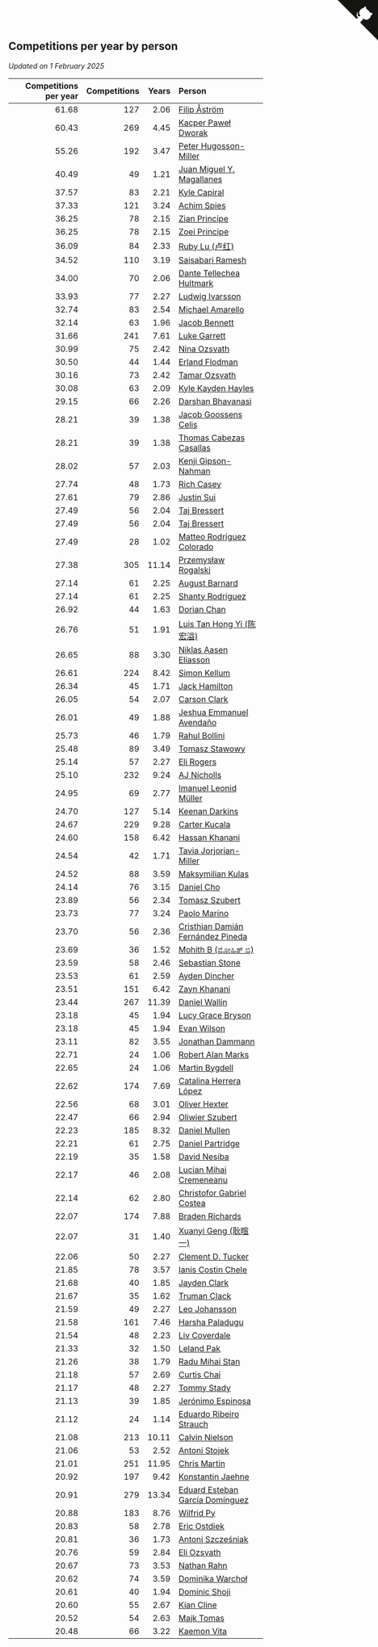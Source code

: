 ## Competitions per year by person

*Updated on  1 February 2025*

| Competitions per year | Competitions | Years | Person |
| ---: | ---: | ---: | :--- |
| 61.68 | 127 | 2.06 | [Filip Åström](https://www.worldcubeassociation.org/persons/2023ASTR01) |
| 60.43 | 269 | 4.45 | [Kacper Paweł Dworak](https://www.worldcubeassociation.org/persons/2020DWOR01) |
| 55.26 | 192 | 3.47 | [Peter Hugosson-Miller](https://www.worldcubeassociation.org/persons/2021HUGO01) |
| 40.49 | 49 | 1.21 | [Juan Miguel Y. Magallanes](https://www.worldcubeassociation.org/persons/2023MAGA09) |
| 37.57 | 83 | 2.21 | [Kyle Capiral](https://www.worldcubeassociation.org/persons/2022CAPI02) |
| 37.33 | 121 | 3.24 | [Achim Spies](https://www.worldcubeassociation.org/persons/2021SPIE01) |
| 36.25 | 78 | 2.15 | [Zian Principe](https://www.worldcubeassociation.org/persons/2022PRIN08) |
| 36.25 | 78 | 2.15 | [Zoei Principe](https://www.worldcubeassociation.org/persons/2022PRIN09) |
| 36.09 | 84 | 2.33 | [Ruby Lu (卢红)](https://www.worldcubeassociation.org/persons/2022LURU01) |
| 34.52 | 110 | 3.19 | [Saisabari Ramesh](https://www.worldcubeassociation.org/persons/2021RAME01) |
| 34.00 | 70 | 2.06 | [Dante Tellechea Hultmark](https://www.worldcubeassociation.org/persons/2023HULT01) |
| 33.93 | 77 | 2.27 | [Ludwig Ivarsson](https://www.worldcubeassociation.org/persons/2022IVAR01) |
| 32.74 | 83 | 2.54 | [Michael Amarello](https://www.worldcubeassociation.org/persons/2022AMAR09) |
| 32.14 | 63 | 1.96 | [Jacob Bennett](https://www.worldcubeassociation.org/persons/2023BENN04) |
| 31.66 | 241 | 7.61 | [Luke Garrett](https://www.worldcubeassociation.org/persons/2017GARR05) |
| 30.99 | 75 | 2.42 | [Nina Ozsvath](https://www.worldcubeassociation.org/persons/2022OZSV03) |
| 30.50 | 44 | 1.44 | [Erland Flodman](https://www.worldcubeassociation.org/persons/2023FLOD01) |
| 30.16 | 73 | 2.42 | [Tamar Ozsvath](https://www.worldcubeassociation.org/persons/2022OZSV04) |
| 30.08 | 63 | 2.09 | [Kyle Kayden Hayles](https://www.worldcubeassociation.org/persons/2022HAYL02) |
| 29.15 | 66 | 2.26 | [Darshan Bhavanasi](https://www.worldcubeassociation.org/persons/2022BHAV01) |
| 28.21 | 39 | 1.38 | [Jacob Goossens Celis](https://www.worldcubeassociation.org/persons/2023CELI06) |
| 28.21 | 39 | 1.38 | [Thomas Cabezas Casallas](https://www.worldcubeassociation.org/persons/2023CASA08) |
| 28.02 | 57 | 2.03 | [Kenji Gipson-Nahman](https://www.worldcubeassociation.org/persons/2023GIPS01) |
| 27.74 | 48 | 1.73 | [Rich Casey](https://www.worldcubeassociation.org/persons/2023CASE06) |
| 27.61 | 79 | 2.86 | [Justin Sui](https://www.worldcubeassociation.org/persons/2022SUIJ01) |
| 27.49 | 56 | 2.04 | [Taj Bressert](https://www.worldcubeassociation.org/persons/2023BRES01) |
| 27.49 | 56 | 2.04 | [Taj Bressert](https://www.worldcubeassociation.org/persons/2023BRES01) |
| 27.49 | 28 | 1.02 | [Matteo Rodríguez Colorado](https://www.worldcubeassociation.org/persons/2024COLO04) |
| 27.38 | 305 | 11.14 | [Przemysław Rogalski](https://www.worldcubeassociation.org/persons/2013ROGA02) |
| 27.14 | 61 | 2.25 | [August Barnard](https://www.worldcubeassociation.org/persons/2022BARN21) |
| 27.14 | 61 | 2.25 | [Shanty Rodríguez](https://www.worldcubeassociation.org/persons/2022CUBI01) |
| 26.92 | 44 | 1.63 | [Dorian Chan](https://www.worldcubeassociation.org/persons/2023DORI01) |
| 26.76 | 51 | 1.91 | [Luis Tan Hong Yi (陈宏溢)](https://www.worldcubeassociation.org/persons/2023YILU01) |
| 26.65 | 88 | 3.30 | [Niklas Aasen Eliasson](https://www.worldcubeassociation.org/persons/2021ELIA01) |
| 26.61 | 224 | 8.42 | [Simon Kellum](https://www.worldcubeassociation.org/persons/2016KELL12) |
| 26.34 | 45 | 1.71 | [Jack Hamilton](https://www.worldcubeassociation.org/persons/2023HAMI08) |
| 26.05 | 54 | 2.07 | [Carson Clark](https://www.worldcubeassociation.org/persons/2023CLAR02) |
| 26.01 | 49 | 1.88 | [Jeshua Emmanuel Avendaño](https://www.worldcubeassociation.org/persons/2023AVEN01) |
| 25.73 | 46 | 1.79 | [Rahul Bollini](https://www.worldcubeassociation.org/persons/2023BOLL01) |
| 25.48 | 89 | 3.49 | [Tomasz Stawowy](https://www.worldcubeassociation.org/persons/2021STAW01) |
| 25.14 | 57 | 2.27 | [Eli Rogers](https://www.worldcubeassociation.org/persons/2022ROGE05) |
| 25.10 | 232 | 9.24 | [AJ Nicholls](https://www.worldcubeassociation.org/persons/2015NICH04) |
| 24.95 | 69 | 2.77 | [Imanuel Leonid Müller](https://www.worldcubeassociation.org/persons/2022MULL02) |
| 24.70 | 127 | 5.14 | [Keenan Darkins](https://www.worldcubeassociation.org/persons/2019DARK02) |
| 24.67 | 229 | 9.28 | [Carter Kucala](https://www.worldcubeassociation.org/persons/2015KUCA01) |
| 24.60 | 158 | 6.42 | [Hassan Khanani](https://www.worldcubeassociation.org/persons/2018KHAN26) |
| 24.54 | 42 | 1.71 | [Tavia Jorjorian-Miller](https://www.worldcubeassociation.org/persons/2023JORJ01) |
| 24.52 | 88 | 3.59 | [Maksymilian Kulas](https://www.worldcubeassociation.org/persons/2021KULA02) |
| 24.14 | 76 | 3.15 | [Daniel Cho](https://www.worldcubeassociation.org/persons/2021CHOD01) |
| 23.89 | 56 | 2.34 | [Tomasz Szubert](https://www.worldcubeassociation.org/persons/2022SZUB02) |
| 23.73 | 77 | 3.24 | [Paolo Marino](https://www.worldcubeassociation.org/persons/2021MARI04) |
| 23.70 | 56 | 2.36 | [Cristhian Damián Fernández Pineda](https://www.worldcubeassociation.org/persons/2022PINE05) |
| 23.69 | 36 | 1.52 | [Mohith B (ಮೋಹಿತ್ ಬಿ)](https://www.worldcubeassociation.org/persons/2023BMOH01) |
| 23.59 | 58 | 2.46 | [Sebastian Stone](https://www.worldcubeassociation.org/persons/2022STON09) |
| 23.53 | 61 | 2.59 | [Ayden Dincher](https://www.worldcubeassociation.org/persons/2022DINC01) |
| 23.51 | 151 | 6.42 | [Zayn Khanani](https://www.worldcubeassociation.org/persons/2018KHAN28) |
| 23.44 | 267 | 11.39 | [Daniel Wallin](https://www.worldcubeassociation.org/persons/2013WALL03) |
| 23.18 | 45 | 1.94 | [Lucy Grace Bryson](https://www.worldcubeassociation.org/persons/2023BRYS01) |
| 23.18 | 45 | 1.94 | [Evan Wilson](https://www.worldcubeassociation.org/persons/2023WILS11) |
| 23.11 | 82 | 3.55 | [Jonathan Dammann](https://www.worldcubeassociation.org/persons/2021DAMM01) |
| 22.71 | 24 | 1.06 | [Robert Alan Marks](https://www.worldcubeassociation.org/persons/2024MARK03) |
| 22.65 | 24 | 1.06 | [Martin Bygdell](https://www.worldcubeassociation.org/persons/2024BYGD01) |
| 22.62 | 174 | 7.69 | [Catalina Herrera López](https://www.worldcubeassociation.org/persons/2017LOPE31) |
| 22.56 | 68 | 3.01 | [Oliver Hexter](https://www.worldcubeassociation.org/persons/2022HEXT01) |
| 22.47 | 66 | 2.94 | [Oliwier Szubert](https://www.worldcubeassociation.org/persons/2022SZUB01) |
| 22.23 | 185 | 8.32 | [Daniel Mullen](https://www.worldcubeassociation.org/persons/2016MULL04) |
| 22.21 | 61 | 2.75 | [Daniel Partridge](https://www.worldcubeassociation.org/persons/2022PART02) |
| 22.19 | 35 | 1.58 | [David Nesiba](https://www.worldcubeassociation.org/persons/2023NESI01) |
| 22.17 | 46 | 2.08 | [Lucian Mihai Cremeneanu](https://www.worldcubeassociation.org/persons/2023CREM01) |
| 22.14 | 62 | 2.80 | [Christofor Gabriel Costea](https://www.worldcubeassociation.org/persons/2022COST03) |
| 22.07 | 174 | 7.88 | [Braden Richards](https://www.worldcubeassociation.org/persons/2017RICH02) |
| 22.07 | 31 | 1.40 | [Xuanyi Geng (耿暄一)](https://www.worldcubeassociation.org/persons/2023GENG02) |
| 22.06 | 50 | 2.27 | [Clement D. Tucker](https://www.worldcubeassociation.org/persons/2022TUCK09) |
| 21.85 | 78 | 3.57 | [Ianis Costin Chele](https://www.worldcubeassociation.org/persons/2021CHEL01) |
| 21.68 | 40 | 1.85 | [Jayden Clark](https://www.worldcubeassociation.org/persons/2023CLAR13) |
| 21.67 | 35 | 1.62 | [Truman Clack](https://www.worldcubeassociation.org/persons/2023CLAC02) |
| 21.59 | 49 | 2.27 | [Leo Johansson](https://www.worldcubeassociation.org/persons/2022JOHA08) |
| 21.58 | 161 | 7.46 | [Harsha Paladugu](https://www.worldcubeassociation.org/persons/2017PALA08) |
| 21.54 | 48 | 2.23 | [Liv Coverdale](https://www.worldcubeassociation.org/persons/2022COVE02) |
| 21.33 | 32 | 1.50 | [Leland Pak](https://www.worldcubeassociation.org/persons/2023PAKL02) |
| 21.26 | 38 | 1.79 | [Radu Mihai Stan](https://www.worldcubeassociation.org/persons/2023STAN09) |
| 21.18 | 57 | 2.69 | [Curtis Chai](https://www.worldcubeassociation.org/persons/2022CHAI02) |
| 21.17 | 48 | 2.27 | [Tommy Stady](https://www.worldcubeassociation.org/persons/2022STAD01) |
| 21.13 | 39 | 1.85 | [Jerónimo Espinosa](https://www.worldcubeassociation.org/persons/2023ESPI07) |
| 21.12 | 24 | 1.14 | [Eduardo Ribeiro Strauch](https://www.worldcubeassociation.org/persons/2023STRA33) |
| 21.08 | 213 | 10.11 | [Calvin Nielson](https://www.worldcubeassociation.org/persons/2014NIEL03) |
| 21.06 | 53 | 2.52 | [Antoni Stojek](https://www.worldcubeassociation.org/persons/2022STOJ03) |
| 21.01 | 251 | 11.95 | [Chris Martin](https://www.worldcubeassociation.org/persons/2013MART03) |
| 20.92 | 197 | 9.42 | [Konstantin Jaehne](https://www.worldcubeassociation.org/persons/2015JAEH01) |
| 20.91 | 279 | 13.34 | [Eduard Esteban García Domínguez](https://www.worldcubeassociation.org/persons/2011EDUA01) |
| 20.88 | 183 | 8.76 | [Wilfrid Py](https://www.worldcubeassociation.org/persons/2016PYWI01) |
| 20.83 | 58 | 2.78 | [Eric Ostdiek](https://www.worldcubeassociation.org/persons/2022OSTD01) |
| 20.81 | 36 | 1.73 | [Antoni Szcześniak](https://www.worldcubeassociation.org/persons/2023SZCZ04) |
| 20.76 | 59 | 2.84 | [Eli Ozsvath](https://www.worldcubeassociation.org/persons/2022OZSV01) |
| 20.67 | 73 | 3.53 | [Nathan Rahn](https://www.worldcubeassociation.org/persons/2021RAHN01) |
| 20.62 | 74 | 3.59 | [Dominika Warchoł](https://www.worldcubeassociation.org/persons/2021WARC01) |
| 20.61 | 40 | 1.94 | [Dominic Shoji](https://www.worldcubeassociation.org/persons/2023SHOJ01) |
| 20.60 | 55 | 2.67 | [Kian Cline](https://www.worldcubeassociation.org/persons/2022CLIN01) |
| 20.52 | 54 | 2.63 | [Majk Tomas](https://www.worldcubeassociation.org/persons/2022TOMA05) |
| 20.48 | 66 | 3.22 | [Kaemon Vita](https://www.worldcubeassociation.org/persons/2021VITA01) |


<a href="https://github.com/jonatanklosko/wca_statistics" class="github-corner" aria-label="View source on Github"><svg width="80" height="80" viewBox="0 0 250 250" style="fill:#151513; color:#fff; position: absolute; top: 0; border: 0; right: 0;" aria-hidden="true"><path d="M0,0 L115,115 L130,115 L142,142 L250,250 L250,0 Z"></path><path d="M128.3,109.0 C113.8,99.7 119.0,89.6 119.0,89.6 C122.0,82.7 120.5,78.6 120.5,78.6 C119.2,72.0 123.4,76.3 123.4,76.3 C127.3,80.9 125.5,87.3 125.5,87.3 C122.9,97.6 130.6,101.9 134.4,103.2" fill="currentColor" style="transform-origin: 130px 106px;" class="octo-arm"></path><path d="M115.0,115.0 C114.9,115.1 118.7,116.5 119.8,115.4 L133.7,101.6 C136.9,99.2 139.9,98.4 142.2,98.6 C133.8,88.0 127.5,74.4 143.8,58.0 C148.5,53.4 154.0,51.2 159.7,51.0 C160.3,49.4 163.2,43.6 171.4,40.1 C171.4,40.1 176.1,42.5 178.8,56.2 C183.1,58.6 187.2,61.8 190.9,65.4 C194.5,69.0 197.7,73.2 200.1,77.6 C213.8,80.2 216.3,84.9 216.3,84.9 C212.7,93.1 206.9,96.0 205.4,96.6 C205.1,102.4 203.0,107.8 198.3,112.5 C181.9,128.9 168.3,122.5 157.7,114.1 C157.9,116.9 156.7,120.9 152.7,124.9 L141.0,136.5 C139.8,137.7 141.6,141.9 141.8,141.8 Z" fill="currentColor" class="octo-body"></path></svg></a><style>.github-corner:hover .octo-arm{animation:octocat-wave 560ms ease-in-out}@keyframes octocat-wave{0%,100%{transform:rotate(0)}20%,60%{transform:rotate(-25deg)}40%,80%{transform:rotate(10deg)}}@media (max-width:500px){.github-corner:hover .octo-arm{animation:none}.github-corner .octo-arm{animation:octocat-wave 560ms ease-in-out}}</style>
